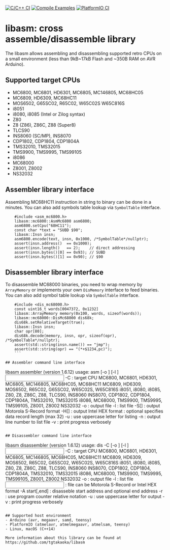 [![C/C++ CI](https://github.com/tgtakaoka/libasm/actions/workflows/ccpp.yml/badge.svg)](https://github.com/tgtakaoka/libasm/actions/workflows/ccpp.yml)
[![Compile Examples](https://github.com/tgtakaoka/libasm/actions/workflows/arduino-ci.yml/badge.svg)](https://github.com/tgtakaoka/libasm/actions/workflows/arduino-ci.yml)
[![PlatformIO CI](https://github.com/tgtakaoka/libasm/actions/workflows/platformio-ci.yml/badge.svg)](https://github.com/tgtakaoka/libasm/actions/workflows/platformio-ci.yml)

# libasm: cross assemble/disassemble library

The libasm allows assembling and disassembling supported retro CPUs on
a small environment (less than 9kB~17kB Flash and ~350B RAM on AVR
Arduino).

## Supported target CPUs
- MC6800, MC6801, HD6301, MC6805, MC146805, MC68HC05
- MC6809, HD6309, MC68HC11
- MOS6502, G65SC02, R65C02, W65C02S W65C816S
- i8051
- i8080, i8085 (Intel or Zilog syntax)
- Z80
- Z8 (Z86), Z86C, Z88 (Super8)
- TLCS90
- INS8060 (SC/MP), INS8070
- CDP1802, CDP1804, CDP1804A
- TMS32010, TMS32015
- TMS9900, TMS9995, TMS99105
- i8086
- MC68000
- Z8001, Z8002
- NS32032

## Assembler library interface

Assembling MC68HC11 instruction in string to binary can be done in a
minutes. You can also add symbols table lookup via `SymbolTable`
interface.

```
    #include <asm_mc6800.h>
    libasm::mc6800::AsmMc6800 asm6800;
    asm6800.setCpu("68HC11");
    const char *text = "SUBD $90";
    libasm::Insn insn;
    asm6800.encode(text, insn, 0x1000, /*SymbolTable*/nullptr);
    assert(insn.address()  == 0x1000);
    assert(insn.length()   == 2);    // direct addressing
    assert(insn.bytes()[0] == 0x93); // SUBD
    assert(insn.bytes()[1] == 0x90); // $90
```

## Disassembler library interface

To disassemble MC68000 binaries, you need to wrap memory by
`ArrayMemory` or implements your own `DisMemory` interface to feed
binaries. You can also add symbol table lookup via `SymbolTable`
interface.

```
    #include <dis_mc68000.h>
    const uint16_t words[0047372, 0x1232]
    libasm::ArrayMemory memory(0x100, words, sizeof(words));
    libasm::mc68000::DisMc68000 dis68k;
    dis68k.setRelativeTarget(true);
    libasm::Insn insn;
    char opr[80];
    dis68k.decode(memory, insn, opr, sizeof(opr), /*SymbolTable*/nullptr);
    assert(std::string(insn.name()) == "jmp");
    assert(std::string(opr) == "(*+$1234,pc)");
    ```

## Assembler command line interface

```
libasm assembler (version 1.6.12)
usage: asm [-o <output>] [-l <list>] <input>
  -C <CPU>    : target CPU
                MC6800, MC6801, HD6301, MC6805, MC146805, MC68HC05, MC68HC11
                MC6809, HD6309, MOS6502, R65C02, G65SC02, W65C02S, W65C816S
                i8051, i8080, i8085, Z80, Z8, Z86C, Z88, TLCS90, INS8060
                INS8070, CDP1802, CDP1804, CDP1804A, TMS32010, TMS32015
                i8086, MC68000, TMS9900, TMS9995, TMS99105, Z8001, Z8002
                NS32032
  -o <output> : output file
  -l <list>   : list file
  -S[<bytes>] : output Motorola S-Record format
  -H[<bytes>] : output Intel HEX format
              : optional <bytes> specifies data record length (max 32)
  -u          : use uppercase letter for listing
  -n          : output line number to list file
  -v          : print progress verbosely
```

## Disassembler command line interface

```
libasm disassembler (version 1.6.12)
usage: dis -C <CPU> [-o <output>] [-l <list>] <input>
  -C <CPU>    : target CPU
                MC6800, MC6801, HD6301, MC6805, MC146805, MC68HC05, MC68HC11
                MC6809, HD6309, MOS6502, R65C02, G65SC02, W65C02S, W65C816S
                i8051, i8080, i8085, Z80, Z8, Z86C, Z88, TLCS90, INS8060
                INS8070, CDP1802, CDP1804, CDP1804A, TMS32010, TMS32015
                i8086, MC68000, TMS9900, TMS9995, TMS99105, Z8001, Z8002
                NS32032
  -o <output> : output file
  -l <list>   : list file
  <input>     : file can be Motorola S-Record or Intel HEX format
  -A start[,end]
              : disasseble start address and optional end address
  -r          : use program counter relative notation
  -u          : use uppercase letter for output
  -v          : print progress verbosely
```

## Supported host environment
- Arduino (avr, megaavr, samd, teensy)
- PlatformIO (atmelavr, atmelmegaavr, atmelsam, teensy)
- Linux, macOS (C++14)

More information about this library can be found at
https://github.com/tgtakaoka/libasm
